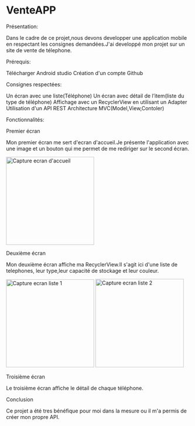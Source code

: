 # VenteAPP
Présentation:

Dans le cadre de ce projet,nous devons developper une application mobile en respectant les consignes demandées.J'ai developpé mon projet sur un site de vente de télephone.

Prérequis:

Télécharger Android studio Création d'un compte Github

Consignes respectées:

Un écran avec une liste(Téléphone)
Un écran avec détail de l’item(liste du type de téléphone) 
Affichage avec un RecyclerView en utilisant un Adapter 
Utilisation d'un API REST Architecture MVC(Model,View,Contoler)

Fonctionnalités:

Premier écran


Mon premier écran me sert d'ecran d'accueil.Je présente l'application avec une image et un bouton qui me permet de me rediriger sur le second écran.


<img width="240" alt="Capture ecran d'accueil" src="https://user-images.githubusercontent.com/46995540/70328876-60d59000-183a-11ea-842a-c0e305e59e89.PNG">


Deuxième écran

Mon deuxième écran affiche ma RecyclerView.Il s'agit ici d'une liste de telephones, leur type,leur capacité de stockage et leur couleur.

<img width="240" alt="Capture ecran liste 1" src="https://user-images.githubusercontent.com/46995540/70328936-82367c00-183a-11ea-8876-65c706c0c8d8.PNG">


<img width="241" alt="Capture ecran liste 2" src="https://user-images.githubusercontent.com/46995540/70328940-86fb3000-183a-11ea-8711-5fa3a20e055b.PNG">




Troisième écran

Le troisième écran affiche le détail de chaque téléphone.

Conclusion

Ce projet a été tres bénéfique pour moi dans la mesure ou il m'a permis de créer mon propre API.
